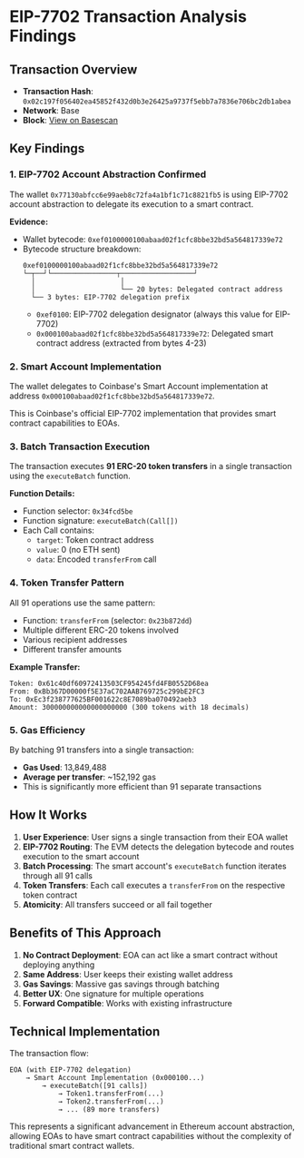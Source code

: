 # EIP-7702 Transaction Analysis Findings

## Transaction Overview
- **Transaction Hash**: `0x02c197f056402ea45852f432d0b3e26425a9737f5ebb7a7836e706bc2db1abea`
- **Network**: Base
- **Block**: [View on Basescan](https://basescan.org/tx/0x02c197f056402ea45852f432d0b3e26425a9737f5ebb7a7836e706bc2db1abea)

## Key Findings

### 1. EIP-7702 Account Abstraction Confirmed
The wallet `0x77130abfcc6e99aeb8c72fa4a1bf1c71c8821fb5` is using EIP-7702 account abstraction to delegate its execution to a smart contract.

**Evidence:**
- Wallet bytecode: `0xef0100000100abaad02f1cfc8bbe32bd5a564817339e72`
- Bytecode structure breakdown:
  ```
  0xef0100000100abaad02f1cfc8bbe32bd5a564817339e72
  └─┬──┘└────────────────┬──────────────────┘
    │                     │
    │                     └── 20 bytes: Delegated contract address
    └── 3 bytes: EIP-7702 delegation prefix
  ```
  - `0xef0100`: EIP-7702 delegation designator (always this value for EIP-7702)
  - `0x000100abaad02f1cfc8bbe32bd5a564817339e72`: Delegated smart contract address (extracted from bytes 4-23)

### 2. Smart Account Implementation
The wallet delegates to Coinbase's Smart Account implementation at address `0x000100abaad02f1cfc8bbe32bd5a564817339e72`.

This is Coinbase's official EIP-7702 implementation that provides smart contract capabilities to EOAs.

### 3. Batch Transaction Execution

The transaction executes **91 ERC-20 token transfers** in a single transaction using the `executeBatch` function.

**Function Details:**
- Function selector: `0x34fcd5be`
- Function signature: `executeBatch(Call[])`
- Each Call contains:
  - `target`: Token contract address
  - `value`: 0 (no ETH sent)
  - `data`: Encoded `transferFrom` call

### 4. Token Transfer Pattern

All 91 operations use the same pattern:
- Function: `transferFrom` (selector: `0x23b872dd`)
- Multiple different ERC-20 tokens involved
- Various recipient addresses
- Different transfer amounts

**Example Transfer:**
```
Token: 0x61c40df60972413503CF954245fd4FB0552D68ea
From: 0xBb367D00000f5E37aC702AAB769725c299bE2FC3
To: 0xEc3f238777625BF001622c8E7089ba070492aeb3
Amount: 300000000000000000000 (300 tokens with 18 decimals)
```

### 5. Gas Efficiency

By batching 91 transfers into a single transaction:
- **Gas Used**: 13,849,488
- **Average per transfer**: ~152,192 gas
- This is significantly more efficient than 91 separate transactions

## How It Works

1. **User Experience**: User signs a single transaction from their EOA wallet
2. **EIP-7702 Routing**: The EVM detects the delegation bytecode and routes execution to the smart account
3. **Batch Processing**: The smart account's `executeBatch` function iterates through all 91 calls
4. **Token Transfers**: Each call executes a `transferFrom` on the respective token contract
5. **Atomicity**: All transfers succeed or all fail together

## Benefits of This Approach

1. **No Contract Deployment**: EOA can act like a smart contract without deploying anything
2. **Same Address**: User keeps their existing wallet address
3. **Gas Savings**: Massive gas savings through batching
4. **Better UX**: One signature for multiple operations
5. **Forward Compatible**: Works with existing infrastructure

## Technical Implementation

The transaction flow:
```
EOA (with EIP-7702 delegation) 
    → Smart Account Implementation (0x000100...)
        → executeBatch([91 calls])
            → Token1.transferFrom(...)
            → Token2.transferFrom(...)
            → ... (89 more transfers)
```

This represents a significant advancement in Ethereum account abstraction, allowing EOAs to have smart contract capabilities without the complexity of traditional smart contract wallets.